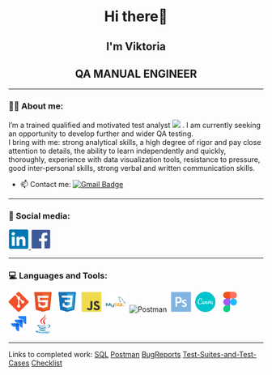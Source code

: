 <h1 align= "center">Hi there👋</h1>
<h2 align= "center">I'm Viktoria</h2>
<h2 align= "center">QA MANUAL ENGINEER</h2> 

---

### :man_technologist: About me:

I’m a trained qualified and motivated test analyst <img src="https://media.giphy.com/media/WUlplcMpOCEmTGBtBW/giphy.gif" width="30px"> . I am currently seeking an opportunity to develop further and wider QA testing.  
I bring with me: strong analytical skills, a high degree of rigor and pay close attention to details, the ability to learn independently and quickly, thoroughly, experience with data visualization tools, resistance to pressure, good inter-personal skills, strong verbal and written communication skills.


- :mailbox: Contact me: [![Gmail Badge](https://img.shields.io/badge/-Gmail-red?style=flat&logo=Gmail&logoColor=white)](mailto:malenbkaja94@gmail.com)

---

### 🤝 Social media:

  <div id="badges">
    <a href="https://www.linkedin.com/in/viktoria-ivanova-a82868183/" target="_blank">
      <img src="https://github.com/devicons/devicon/blob/master/icons/linkedin/linkedin-original.svg" width="40" height="40" alt="linkedin" />
    </a>
    <a href="https://www.facebook.com/viktoria.ivanova.7965/" target="_blank">
      <img src="https://github.com/devicons/devicon/blob/master/icons/facebook/facebook-plain.svg" width="40" height="40" alt="facebook" />
  </a>
  </div>

---

### 💻 Languages and Tools:

<div>
  <img src="https://github.com/devicons/devicon/blob/master/icons/git/git-original.svg" title="Git" alt="Git" width="40" height="40"/>&nbsp
  <img src="https://github.com/devicons/devicon/blob/master/icons/html5/html5-original.svg" title="HTML5" alt="HTML" width="40" height="40"/>&nbsp
  <img src="https://github.com/devicons/devicon/blob/master/icons/css3/css3-original.svg" title="CSS" alt="CSS" width="40" height="40"/>&nbsp
  <img src="https://github.com/devicons/devicon/blob/master/icons/javascript/javascript-original.svg" title="Javascript" alt="Javascript" width="40" height="40"/>&nbsp
  <img src="https://github.com/devicons/devicon/blob/master/icons/mysql/mysql-original-wordmark.svg" title="MySQL" alt="MySQL" width="40" height="40"/>&nbsp
  <img src="https://cdn.icon-icons.com/icons2/3053/PNG/512/postman_alt_macos_bigsur_icon_189814.png" title="Postman" alt="Postman" width="40" height="40"/>&nbsp
  <img src="https://github.com/devicons/devicon/blob/master/icons/photoshop/photoshop-plain.svg" title="Photoshop" alt="Photoshop" width="40" height="40"/>&nbsp;
  <img src="https://github.com/devicons/devicon/blob/master/icons/canva/canva-original.svg" title="Canva" alt="Canva" width="40" height="40"/>&nbsp;
  <img src="https://github.com/devicons/devicon/blob/master/icons/figma/figma-original.svg" title="Figma" alt="Figma" width="40" height="40"/>&nbsp;
  <img src="https://github.com/devicons/devicon/blob/master/icons/jira/jira-original.svg" title="Jira" alt="Jira" width="40" height="40"/>&nbsp;
  <img src="https://github.com/devicons/devicon/blob/master/icons/java/java-original.svg" title="Java" alt="Java" width="40" height="40"/>&nbsp;
</div>

---

Links to completed work:
[SQL](https://github.com/Viktroria94/SQL-Queries)
[Postman](https://github.com/Viktroria94/Postman-Collections)
[BugReports](https://github.com/Viktroria94/Bug-Reports)
[Test-Suites-and-Test-Cases](https://github.com/Viktroria94/Test-Suites-and-Test-Cases)
[Checklist](https://github.com/Viktroria94/Checklist)


